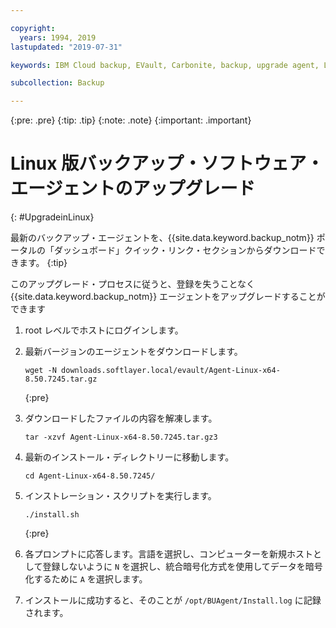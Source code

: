 ```yaml
---

copyright:
  years: 1994, 2019
lastupdated: "2019-07-31"

keywords: IBM Cloud backup, EVault, Carbonite, backup, upgrade agent, Linux

subcollection: Backup

---
```

{:pre: .pre}
{:tip: .tip}
{:note: .note}
{:important: .important}

# Linux 版バックアップ・ソフトウェア・エージェントのアップグレード
{: #UpgradeinLinux}

最新のバックアップ・エージェントを、{{site.data.keyword.backup_notm}} ポータルの「ダッシュボード」クイック・リンク・セクションからダウンロードできます。
{:tip}

このアップグレード・プロセスに従うと、登録を失うことなく {{site.data.keyword.backup_notm}} エージェントをアップグレードすることができます

1. root レベルでホストにログインします。
2. 最新バージョンのエージェントをダウンロードします。
   ```
   wget -N downloads.softlayer.local/evault/Agent-Linux-x64-8.50.7245.tar.gz
   ```
   {:pre}

3. ダウンロードしたファイルの内容を解凍します。

   ```
   tar -xzvf Agent-Linux-x64-8.50.7245.tar.gz3
   ```
4. 最新のインストール・ディレクトリーに移動します。
   ```
   cd Agent-Linux-x64-8.50.7245/
   ```

5. インストレーション・スクリプトを実行します。
   ```
   ./install.sh
   ```
   {:pre}

6. 各プロンプトに応答します。言語を選択し、コンピューターを新規ホストとして登録しないように `N` を選択し、統合暗号化方式を使用してデータを暗号化するために `A` を選択します。

7. インストールに成功すると、そのことが `/opt/BUAgent/Install.log` に記録されます。
